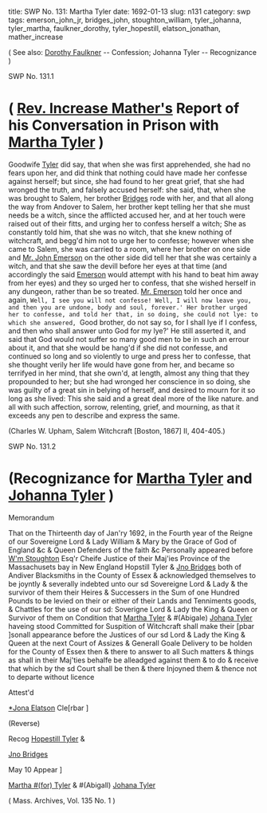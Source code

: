 title: SWP No. 131: Martha Tyler
date: 1692-01-13
slug: n131
category: swp
tags: emerson_john_jr, bridges_john, stoughton_william, tyler_johanna, tyler_martha, faulkner_dorothy, tyler_hopestill, elatson_jonathan, mather_increase




( See also: 
							[Dorothy Faulkner](/tag/faulkner_dorothy.html) -- Confession; 
						Johanna Tyler -- Recognizance
					) 

<div markdown class="doc" id="n131.1">

<div class="doc_id">SWP No. 131.1</div>


# ( [Rev. Increase Mather's](/tag/mather_increase.html) Report of his Conversation in Prison with [Martha Tyler](/tag/tyler_martha.html) )

Goodwife [Tyler](/tag/tyler_martha.html) did say, that when she was first apprehended, she had no fears upon her, and did think that nothing could have made her confesse against herself; but since, she had found to her great grief, that she had wronged the truth, and falsely accused herself: she said, that, when she was brought to Salem, her brother [Bridges](/tag/bridges_john.html) rode with her, and that all along the way from Andover to Salem, her brother kept telling her that she must needs be a witch, since the afflicted accused her, and at her touch were raised out of their fitts, and urging her to confess herself a witch; She as constantly told him, that she was no witch, that she knew nothing of witchcraft, and begg'd him not to urge her to confesse; however when she came to Salem, she was carried to a room, where her brother on one side and [Mr. John Emerson](/tag/emerson_john_jr.html) on the other side did tell her that she was certainly a witch, and that she saw the devill before her eyes at that time (and accordingly the said [Emerson](/tag/emerson_john_jr.html) would attempt with his hand to beat him away from her eyes) and they so urged her to confess, that she wished herself in any dungeon, rather than be so treated. [Mr. Emerson](/tag/emerson_john_jr.html) told her once and again, `Well, I see you will not confesse! Well, I will now leave you, and then you are undone, body and soul, forever.' Her brother urged her to confesse, and told her that, in so doing, she could not lye: to which she answered, `Good brother, do not say so, for I shall lye if I confess, and then who shall answer unto God for my lye?' He still asserted it, and said that God would not suffer so many good men to be in such an errour about it, and that she would be hang'd if she did not confesse, and continued so long and so violently to urge and press her to confesse, that she thought verily her life would have gone from her, and became so terrifyed in her mind, that she  own'd, at length, almost any thing that they propounded to her; but she had wronged her conscience in so doing, she was guilty of a great sin in belying of herself, and desired to mourn for it so long as she lived: This she said and a great deal more of the like nature. and all with such affection, sorrow, relenting, grief, and mourning, as that it exceeds any pen to describe and express the same.

(Charles W. Upham, Salem Witchcraft  [Boston, 1867] II, 404-405.)


</div>



<div markdown class="doc" id="n131.2">

<div class="doc_id">SWP No. 131.2</div>


# (Recognizance for [Martha Tyler](/tag/tyler_martha.html) and [Johanna Tyler](/tag/tyler_johanna.html) )

Memorandum 

That on the Thirteenth day of Jan'ry 1692, in the Fourth year of the Reigne of our Sovereigne Lord & Lady William & Mary by the Grace of God of England &c & Queen Defenders of the faith &c Personally appeared before [W'm Stoughton](/tag/stoughton_william.html) Esq'r Cheife Justice of their Maj'ies Province of the Massachusets bay in New England Hopstill Tyler & [Jno Bridges](/tag/bridges_john.html) both of Andiver Blacksmiths in the County of Essex & acknowledged themselves to be joyntly & severally indebted unto our sd Sovereigne Lord & Lady & the survivor of them their Heires & Successers in the Sum of one Hundred Pounds to be levied on their or either of their Lands and Tenniments goods, & Chattles for the use of our sd: Soverigne Lord & Lady the King & Queen or Survivor of them on Condition that [Martha Tyler](/tag/tyler_martha.html) & #(Abigale) [Johana Tyler](/tag/tyler_johanna.html) haveing stood Committed for Suspition of Witchcraft shall make their [pbar ]sonall appearance before the Justices of our sd Lord & Lady the King & Queen at the next Court of Assizes & Generall Goale Delivery to be holden for the County of Essex then & there to answer to all Such matters & things as shall in their Maj'ties behalfe be alleadged against them & to do & receive that which by the sd Court shall be then & there Injoyned them & thence not to departe without licence

Attest'd 

[*Jona Elatson](/tag/elatson_jonathan.html) Cle[rbar ]

(Reverse) 

Recog [Hopestill Tyler](/tag/tyler_hopestill.html) &

[Jno Bridges](/tag/bridges_john.html)

May 10 Appear ]

[Martha #(for) Tyler](/tag/tyler_martha.html) & #(Abigall) [Johana Tyler](/tag/tyler_johanna.html)

( Mass. Archives, Vol. 135 No. 1 )


</div>

